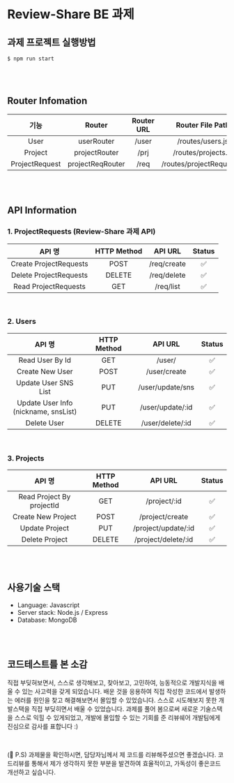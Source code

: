 # Review-Share BE 과제

## 과제 프로젝트 실행방법

```
$ npm run start
```

<br>
<br>

## Router Infomation

|      기능      |      Router      | Router URL |     Router File Path      |
| :------------: | :--------------: | :--------: | :-----------------------: |
|      User      |    userRouter    |   /user    |     /routes/users.js      |
|    Project     |  projectRouter   |    /prj    |    /routes/projects.js    |
| ProjectRequest | projectReqRouter |    /req    | /routes/projectRequest.js |

<br>
<br>

## API Information

### 1. ProjectRequests (Review-Share 과제 API)

|         API 명         | HTTP Method |   API URL   | Status |
| :--------------------: | :---------: | :---------: | :----: |
| Create ProjectRequests |    POST     | /req/create |   ✅   |
| Delete ProjectRequests |   DELETE    | /req/delete |   ✅   |
|  Read ProjectRequests  |     GET     |  /req/list  |   ✅   |

<br>

### 2. Users

|                  API 명                   | HTTP Method |     API URL      | Status |
| :---------------------------------------: | :---------: | :--------------: | :----: |
|              Read User By Id              |     GET     |      /user/      |   ✅   |
|              Create New User              |    POST     |   /user/create   |   ✅   |
|           Update User SNS List            |     PUT     | /user/update/sns |   ✅   |
| Update User Info <br> (nickname, snsList) |     PUT     | /user/update/:id |   ✅   |
|                Delete User                |   DELETE    | /user/delete/:id |   ✅   |

<br>

### 3. Projects

|          API 명           | HTTP Method |       API URL       | Status |
| :-----------------------: | :---------: | :-----------------: | :----: |
| Read Project By projectId |     GET     |    /project/:id     |   ✅   |
|    Create New Project     |    POST     |   /project/create   |   ✅   |
|      Update Project       |     PUT     | /project/update/:id |   ✅   |
|      Delete Project       |   DELETE    | /project/delete/:id |   ✅   |

<br><br>

## 사용기술 스택

- Language: Javascript
- Server stack: Node.js / Express
- Database: MongoDB

<br>
<br>

## 코드테스트를 본 소감

직접 부딪혀보면서, 스스로 생각해보고, 찾아보고, 고민하여, 능동적으로 개발지식을 배울 수 있는 사고력을 갖게 되었습니다.
배운 것을 응용하여 직접 작성한 코드에서 발생하는 에러를 원인을 찾고 해결해보면서 몰입할 수 있었습니다.
스스로 시도해보지 못한 개발스택을 직접 부딪히면서 배울 수 있었습니다.
과제를 풀어 봄으로써 새로운 기술스택을 스스로 익힐 수 있게되었고, 개발에 몰입할 수 있는 기회를 준 리뷰쉐어 개발팀에게 진심으로 감사를 표합니다 :)

<br>

(💌 P.S)
과제물을 확인하시면, 담당자님께서 제 코드를 리뷰해주셨으면 좋겠습니다.
코드리뷰를 통해서 제가 생각하지 못한 부분을 발견하여 효율적이고, 가독성이 좋은코드 개선하고 싶습니다.

